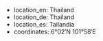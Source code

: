 + location_en: Thailand
+ location_de: Thailand
+ location_es: Tailandia
+ coordinates: 6°02′N 101°58′E
